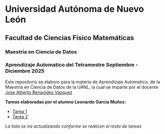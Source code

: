 # Universidad Autónoma de Nuevo León
## Facultad de Ciencias Físico Matemáticas
### Maestría en Ciencia de Datos

### Aprendizaje Automatico del Tetramestre Septiembre - Diciembre 2025

Este repositorio se elaboro para la materia de Aprendizaje Automatico, de la Maestría en Ciencia de Datos de la UANL, la cual se imparte por el docente [Jose Alberto Benavides Vazquez](https://github.com/albertobenavides)

**Tareas elaboradas por el alumno Leonardo Garcia Muñoz:**

- [Tarea 1](/Tarea_1.ipynb)
- [Tarea 2](/Tarea_2.ipynb)
  
 *La lista se ira actualizando conforme se realicen el resto de tareas*
